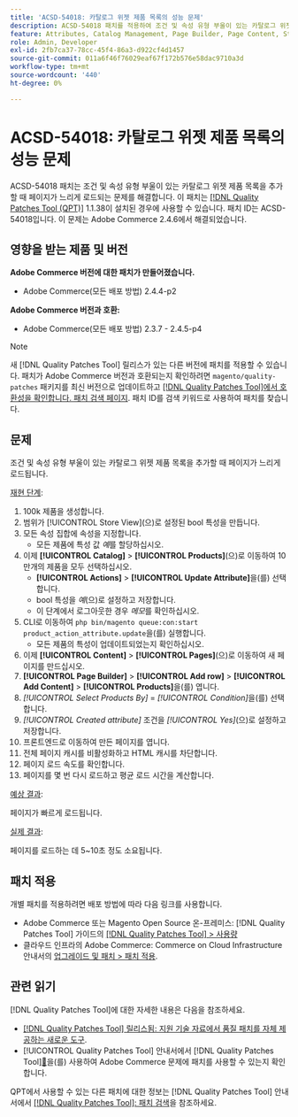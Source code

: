 ```yaml
---
title: 'ACSD-54018: 카탈로그 위젯 제품 목록의 성능 문제'
description: ACSD-54018 패치를 적용하여 조건 및 속성 유형 부울이 있는 카탈로그 위젯 제품 목록을 추가할 때 페이지가 느리게 로드되는 Adobe Commerce 문제를 해결합니다.
feature: Attributes, Catalog Management, Page Builder, Page Content, Storefront
role: Admin, Developer
exl-id: 2fb7ca37-78cc-45f4-86a3-d922cf4d1457
source-git-commit: 011a6f46f76029eaf67f172b576e58dac9710a3d
workflow-type: tm+mt
source-wordcount: '440'
ht-degree: 0%

---
```


# ACSD-54018: 카탈로그 위젯 제품 목록의 성능 문제

ACSD-54018 패치는 조건 및 속성 유형 부울이 있는 카탈로그 위젯 제품 목록을 추가할 때 페이지가 느리게 로드되는 문제를 해결합니다. 이 패치는 [[!DNL Quality Patches Tool (QPT)]](https://experienceleague.adobe.com/en/docs/commerce-operations/tools/quality-patches-tool/quality-patches-tool-to-self-serve-quality-patches) 1.1.38이 설치된 경우에 사용할 수 있습니다. 패치 ID는 ACSD-54018입니다. 이 문제는 Adobe Commerce 2.4.6에서 해결되었습니다.

## 영향을 받는 제품 및 버전

**Adobe Commerce 버전에 대한 패치가 만들어졌습니다.**

* Adobe Commerce(모든 배포 방법) 2.4.4-p2

**Adobe Commerce 버전과 호환:**

* Adobe Commerce(모든 배포 방법) 2.3.7 - 2.4.5-p4

>[!NOTE]
>
>새 [!DNL Quality Patches Tool] 릴리스가 있는 다른 버전에 패치를 적용할 수 있습니다. 패치가 Adobe Commerce 버전과 호환되는지 확인하려면 `magento/quality-patches` 패키지를 최신 버전으로 업데이트하고 [[!DNL Quality Patches Tool]에서 호환성을 확인합니다. 패치 검색 페이지](https://experienceleague.adobe.com/tools/commerce-quality-patches/index.html). 패치 ID를 검색 키워드로 사용하여 패치를 찾습니다.

## 문제

조건 및 속성 유형 부울이 있는 카탈로그 위젯 제품 목록을 추가할 때 페이지가 느리게 로드됩니다.

<u>재현 단계</u>:

1. 100k 제품을 생성합니다.
1. 범위가 [!UICONTROL Store View]&#x200B;(으)로 설정된 bool 특성을 만듭니다.
1. 모든 속성 집합에 속성을 지정합니다.
   * 모든 제품에 특성 값 *예*&#x200B;를 할당하십시오.
1. 이제 **[!UICONTROL Catalog]** > **[!UICONTROL Products]**(으)로 이동하여 10만개의 제품을 모두 선택하십시오.
   * **[!UICONTROL Actions]** > **[!UICONTROL Update Attribute]**&#x200B;을(를) 선택합니다.
   * bool 특성을 *예*(으)로 설정하고 저장합니다.
   * 이 단계에서 로그아웃한 경우 *메모*&#x200B;를 확인하십시오.
1. CLI로 이동하여 `php bin/magento queue:con:start product_action_attribute.update`을(를) 실행합니다.
   * 모든 제품의 특성이 업데이트되었는지 확인하십시오.
1. 이제 **[!UICONTROL Content]** > **[!UICONTROL Pages]**(으)로 이동하여 새 페이지를 만드십시오.
1. **[!UICONTROL Page Builder]** > **[!UICONTROL Add row]** > **[!UICONTROL Add Content]** > **[!UICONTROL Products]**&#x200B;을(를) 엽니다.
1. *[!UICONTROL Select Products By]* = *[!UICONTROL Condition]*&#x200B;을(를) 선택합니다.
1. *[!UICONTROL Created attribute]* 조건을 *[!UICONTROL Yes]*(으)로 설정하고 저장합니다.
1. 프론트엔드로 이동하여 만든 페이지를 엽니다.
1. 전체 페이지 캐시를 비활성화하고 HTML 캐시를 차단합니다.
1. 페이지 로드 속도를 확인합니다.
1. 페이지를 몇 번 다시 로드하고 평균 로드 시간을 계산합니다.

<u>예상 결과</u>:

페이지가 빠르게 로드됩니다.

<u>실제 결과</u>:

페이지를 로드하는 데 5~10초 정도 소요됩니다.

## 패치 적용

개별 패치를 적용하려면 배포 방법에 따라 다음 링크를 사용합니다.

* Adobe Commerce 또는 Magento Open Source 온-프레미스: [!DNL Quality Patches Tool] 가이드의 [[!DNL Quality Patches Tool] > 사용량](/help/tools/quality-patches-tool/usage.md)
* 클라우드 인프라의 Adobe Commerce: Commerce on Cloud Infrastructure 안내서의 [업그레이드 및 패치 > 패치 적용](https://experienceleague.adobe.com/docs/commerce-cloud-service/user-guide/develop/upgrade/apply-patches.html).

## 관련 읽기

[!DNL Quality Patches Tool]에 대한 자세한 내용은 다음을 참조하세요.

* [[!DNL Quality Patches Tool] 릴리스됨: 지원 기술 자료에서 품질 패치를 자체 제공하는 새로운 도구](https://experienceleague.adobe.com/en/docs/commerce-operations/tools/quality-patches-tool/quality-patches-tool-to-self-serve-quality-patches).
* [!UICONTROL Quality Patches Tool] 안내서에서  [!DNL Quality Patches Tool][&#128279;](/help/tools/quality-patches-tool/patches-available-in-qpt/check-patch-for-magento-issue-with-magento-quality-patches.md)을(를) 사용하여 Adobe Commerce 문제에 패치를 사용할 수 있는지 확인합니다.


QPT에서 사용할 수 있는 다른 패치에 대한 정보는 [!DNL Quality Patches Tool] 안내서에서 [[!DNL Quality Patches Tool]: 패치 검색](https://experienceleague.adobe.com/tools/commerce-quality-patches/index.html)을 참조하세요.
